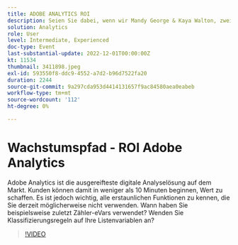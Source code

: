 ```yaml
---
title: ADOBE ANALYTICS ROI
description: Seien Sie dabei, wenn wir Mandy George & Kaya Walton, zwei erfahrene Kunden und Adobe Analytics-Anwender, in den Blickpunkt rücken. Jeder teilt seinen besten Adobe Analytics-Tipp oder -Trick. Auf die Sitzung folgt die Möglichkeit, Fragen live zu stellen. Das willst du nicht verpassen.
solution: Analytics
role: User
level: Intermediate, Experienced
doc-type: Event
last-substantial-update: 2022-12-01T00:00:00Z
kt: 11534
thumbnail: 3411898.jpeg
exl-id: 593550f8-ddc9-4552-a7d2-b96d7522fa20
duration: 2244
source-git-commit: 9a297cda953d4414131657f9ac84580aea0eabeb
workflow-type: tm+mt
source-wordcount: '112'
ht-degree: 0%

---
```


# Wachstumspfad - ROI Adobe Analytics

Adobe Analytics ist die ausgereifteste digitale Analyselösung auf dem Markt. Kunden können damit in weniger als 10 Minuten beginnen, Wert zu schaffen. Es ist jedoch wichtig, alle erstaunlichen Funktionen zu kennen, die Sie derzeit möglicherweise nicht verwenden. Wann haben Sie beispielsweise zuletzt Zähler-eVars verwendet? Wenden Sie Klassifizierungsregeln auf Ihre Listenvariablen an?

>[!VIDEO](https://video.tv.adobe.com/v/3411898/?quality=12&learn=on)

